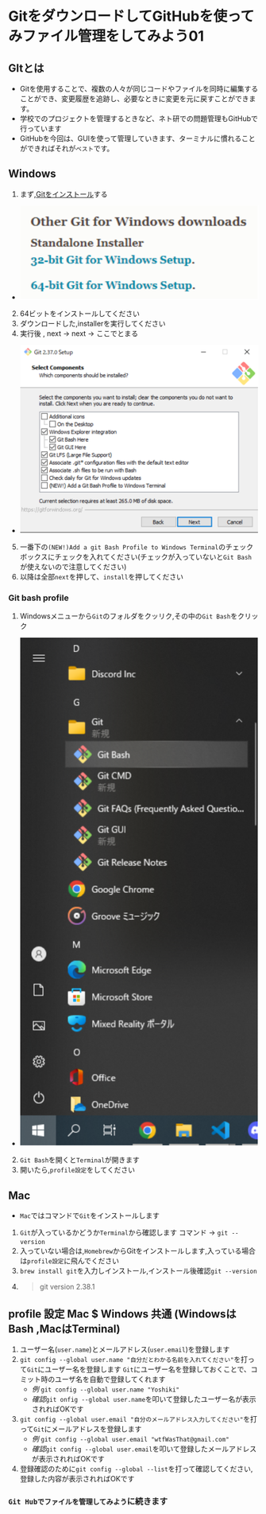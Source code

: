 # GitをダウンロードしてGitHubを使ってみファイル管理をしてみよう01

## GItとは
* Gitを使用することで、複数の人々が同じコードやファイルを同時に編集することができ、変更履歴を追跡し、必要なときに変更を元に戻すことができます。
* 学校でのプロジェクトを管理するときなど、ネト研での問題管理もGitHubで行っています
*  GitHubを今回は、GUIを使って管理していきます、ターミナルに慣れることができればそれが`ベスト`です。

## Windows
1. まず,[Gitをインストール](https://git-scm.com/download/win)する 
-   ![](fig/dl_link.drawio.svg)
2. 64ビットをインストールしてください
3. ダウンロードした,installerを実行してください
4. 実行後 , next → next → ここでとまる
- ![](fig/bash.drawio.svg)
5. 一番下の`(NEW!)Add a git Bash Profile to Windows Terminal`のチェックボックスにチェックを入れてください(チェックが入っていないと`Git Bash`が使えないので注意してください)
6. 以降は全部`next`を押して、`install`を押してください

### Git bash profile
1. Windowsメニューから`Git`のフォルダをクッリク,その中の`Git Bash`をクリック
-  ![](fig/git_bash.drawio.svg)
2. `Git Bash`を開くと`Terminal`が開きます
3. 開いたら,`profile設定`をしてください


## Mac
- `Mac`ではコマンドで`Git`をインストールします
1. `Git`が入っているかどうか`Terminal`から確認します コマンド → `git --version`
2. 入っていない場合は,`Homebrew`からGitをインストールします,入っている場合は`profile設定`に飛んでください
3. `brew install git`を入力しインストール,インストール後確認`git --version`
4. > git version 2.38.1


## profile 設定 Mac $ Windows 共通 (WindowsはBash ,MacはTerminal)
1. ユーザー名(`user.name`)とメールアドレス(`user.email`)を登録します
2. `git config --global user.name "自分だとわかる名前を入れてください"`を打って`Git`にユーザー名を登録します
`Git`にユーザー名を登録しておくことで、コミット時のユーザ名を自動で登録してくれます
   - *例* `git config --global user.name "Yoshiki"`
   - *確認*`git onfig --global user.name`を叩いて登録したユーザー名が表示されればOKです
1. `git config --global user.email "自分のメールアドレス入力してください"`を打って`Git`にメールアドレスを登録します
   - *例* `git config --global user.email "wtfWasThat@gmail.com"`
   - *確認*`git config --global user.email`を叩いて登録したメールアドレスが表示されればOKです
2. 登録確認のために`git config --global --list`を打って確認してください,登録した内容が表示されればOKです


### `Git Hubでファイルを管理してみよう`に続きます